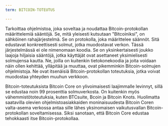```yaml
---
term: BITCOIN-TOTEUTUS

---
```

Tarkoittaa ohjelmistoa, joka soveltaa ja noudattaa Bitcoin-protokollan määrittelemiä sääntöjä. Se, mitä yleisesti kutsutaan "Bitcoiniksi", on sähköinen rahajärjestelmä. Se on protokolla, joka määrittelee säännöt. Sitä edustavat konkreettisesti solmut, jotka muodostavat verkon. Tässä järjestelmässä ei ole nimenomaan koodia. Se on yksinkertaisesti joukko laajoja hiljaisia sääntöjä, jotka käyttäjät ovat asettaneet yksimielisesti solmujensa kautta. Ne, joilla on kuitenkin tietokonekoodia ja joita voidaan näin ollen kehittää, ylläpitää ja muuttaa, ovat pikemminkin Bitcoin-solmujen ohjelmistoja. Ne ovat itsenäisiä Bitcoin-protokollan toteutuksia, jotka voivat muodostaa yhteyden muuhun verkkoon.

Bitcoin-toteutuksista Bitcoin Core on ylivoimaisesti laajimmalle levinnyt, sillä se edustaa noin 99 prosenttia solmuverkosta. On kuitenkin myös vähemmistötoteutuksia, kuten BTCsuite, Bcoin ja Bitcoin Knots. Huolimatta saatavilla olevien ohjelmistoasiakkaiden moninaisuudesta Bitcoin Coren valta-asema verkossa antaa sille lähes yksinomaisen vaikutusvallan Bitcoin-protokollan soveltamisessa. Siksi sanotaan, että Bitcoin Core edustaa tehokkaasti itse Bitcoin-protokollaa.